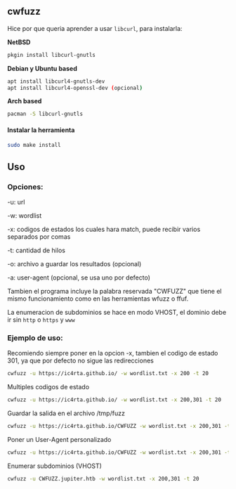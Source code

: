 ## cwfuzz

Hice por que queria aprender a usar ```libcurl```, para instalarla:

**NetBSD**

```bash
pkgin install libcurl-gnutls
```

**Debian y Ubuntu based**

```bash
apt install libcurl4-gnutls-dev
apt install libcurl4-openssl-dev (opcional)
```

**Arch based**

```bash
pacman -S libcurl-gnutls
```

#### Instalar la herramienta

```bash
sudo make install
```

## Uso

### Opciones:

-u: url

-w: wordlist 

-x: codigos de estados los cuales hara match, puede recibir varios separados por comas

-t: cantidad de hilos

-o: archivo a guardar los resultados (opcional)

-a: user-agent (opcional, se usa uno por defecto)

Tambien el programa incluye la palabra reservada "CWFUZZ" que tiene el mismo funcionamiento como en las herramientas wfuzz o ffuf.

La enumeracion de subdominios se hace en modo VHOST, el dominio debe ir sin `http` o `https` y `www`

### Ejemplo de uso:

Recomiendo siempre poner en la opcion -x, tambien el codigo de estado 301, ya que por defecto no sigue las redirecciones

```bash
cwfuzz -u https://ic4rta.github.io/ -w wordlist.txt -x 200 -t 20
```

Multiples codigos de estado

```bash
cwfuzz -u https://ic4rta.github.io/ -w wordlist.txt -x 200,301 -t 20
```

Guardar la salida en el archivo /tmp/fuzz

```bash
cwfuzz -u https://ic4rta.github.io/CWFUZZ -w wordlist.txt -x 200,301 -t 20 -o /tmp/fuzz
```

Poner un User-Agent personalizado

```bash
cwfuzz -u https://ic4rta.github.io/CWFUZZ -w wordlist.txt -x 200,301 -t 20 -o /tmp/fuzz -a "Cwfuzz"
```

Enumerar subdominios (VHOST)

```bash
cwfuzz -u CWFUZZ.jupiter.htb -w wordlist.txt -x 200,301 -t 20
```
